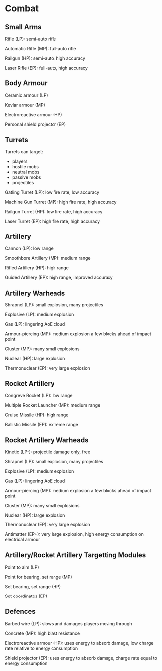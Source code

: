 # Combat

## Small Arms

Rifle (LP): semi-auto rifle

Automatic Rifle (MP): full-auto rifle

Railgun (HP): semi-auto, high accuracy

Laser Rifle (EP): full-auto, high accuracy

## Body Armour

Ceramic armour (LP)

Kevlar armour (MP)

Electroreactive armour (HP)

Personal shield projector (EP)

## Turrets

Turrets can target:

- players
- hostile mobs
- neutral mobs
- passive mobs
- projectiles

Gatling Turret (LP): low fire rate, low accuracy

Machine Gun Turret (MP): high fire rate, high accuracy

Railgun Turret (HP): low fire rate, high accuracy

Laser Turret (EP): high fire rate, high accuracy

## Artillery

Cannon (LP): low range

Smoothbore Artillery (MP): medium range

Rifled Artillery (HP): high range

Guided Artillery (EP): high range, improved accuracy

## Artillery Warheads

Shrapnel (LP): small explosion, many projectiles

Explosive (LP): medium explosion

Gas (LP): lingering AoE cloud

Armour-piercing (MP): medium explosion a few blocks ahead of impact point

Cluster (MP): many small explosions

Nuclear (HP): large explosion

Thermonuclear (EP): very large explosion

## Rocket Artillery

Congreve Rocket (LP): low range

Multiple Rocket Launcher (MP): medium range

Cruise Missile (HP): high range

Ballistic Missile (EP): extreme range

## Rocket Artillery Warheads

Kinetic (LP-): projectile damage only, free

Shrapnel (LP): small explosion, many projectiles

Explosive (LP): medium explosion

Gas (LP): lingering AoE cloud

Armour-piercing (MP): medium explosion a few blocks ahead of impact point

Cluster (MP): many small explosions

Nuclear (HP): large explosion

Thermonuclear (EP): very large explosion

Antimatter (EP+): very large explosion, high energy consumption on electrical armour

## Artillery/Rocket Artillery Targetting Modules

Point to aim (LP)

Point for bearing, set range (MP)

Set bearing, set range (HP)

Set coordinates (EP)

## Defences

Barbed wire (LP): slows and damages players moving through

Concrete (MP): high blast resistance

Electroreactive armour (HP): uses energy to absorb damage, low charge rate relative to energy consumption

Shield projector (EP): uses energy to absorb damage, charge rate equal to energy consumption
